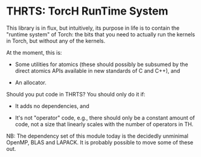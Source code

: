 # THRTS: TorcH RunTime System

This library is in flux, but intuitively, its purpose in life is to contain
the "runtime system" of Torch: the bits that you need to actually run the
kernels in Torch, but without any of the kernels.

At the moment, this is:

- Some utilities for atomics (these should possibly be subsumed by the
  direct atomics APIs available in new standards of C and C++), and

- An allocator.

Should you put code in THRTS?  You should only do it if:

- It adds no dependencies, and

- It's not "operator" code, e.g., there should only be a constant amount
  of code, not a size that linearly scales with the number of operators
  in TH.

NB: The dependency set of this module today is the decidedly unminimal
OpenMP, BLAS and LAPACK.  It is probably possible to move some of these out.

